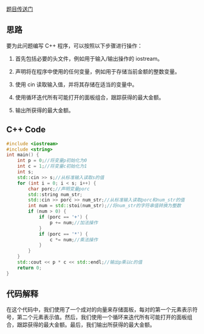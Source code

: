 [题目传送门](https://www.luogu.com.cn/problem/AT_cpsco2019_s2_b)

## 思路

要为此问题编写 C++ 程序，可以按照以下步骤进行操作：



1. 首先包括必要的头文件，例如用于输入/输出操作的 iostream。

2. 声明将在程序中使用的任何变量，例如用于存储当前金额的整数变量。

3. 使用 cin 读取输入值，并将其存储在适当的变量中。

4. 使用循环迭代所有可能打开的面板组合，跟踪获得的最大金额。

5. 输出所获得的最大金额。


## C++ Code

```cpp
#include <iostream>
#include <string>
int main() {
    int p = 0;//将变量p初始化为0
    int c = 1;//将变量c初始化为1
    int s;
    std::cin >> s;//从标准输入读取s的值
    for (int i = 0; i < s; i++) {
        char porc;//声明变量porc
        std::string num_str;
        std::cin >> porc >> num_str;//从标准输入读取porc和num_str的值
        int num = std::stoi(num_str);//将num_str的字符串值转换为整数
        if (num > 0) {
            if (porc == '+') {
                p += num;//加法操作
            }
            if (porc == '*') {
                c *= num;//乘法操作
            }
        }
    }
    std::cout << p * c << std::endl;//输出p乘以c的值
    return 0;
}
```

## 代码解释

在这个代码中，我们使用了一个成对的向量来存储面板，每对的第一个元素表示符号，第二个元素表示值。然后，我们使用一个循环来迭代所有可能打开的面板组合，跟踪获得的最大金额。最后，我们输出所获得的最大金额。
